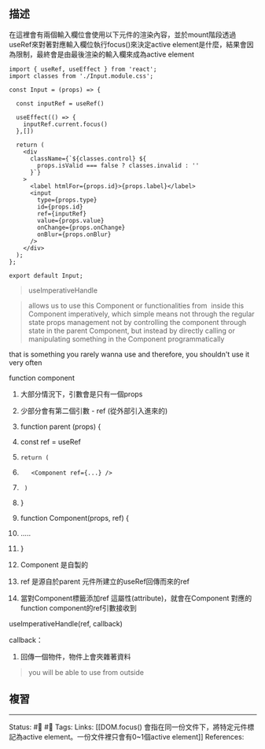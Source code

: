 ## 描述


在這裡會有兩個輸入欄位會使用以下元件的渲染內容，並於mount階段透過useRef來對著對應輸入欄位執行focus()來決定active element是什麼，結果會因為限制，最終會是由最後渲染的輸入欄來成為active element

```
import { useRef, useEffect } from 'react';
import classes from './Input.module.css';

const Input = (props) => {

  const inputRef = useRef()

  useEffect(() => {
    inputRef.current.focus()
  },[])

  return (
    <div
      className={`${classes.control} ${
        props.isValid === false ? classes.invalid : ''
      }`}
    >
      <label htmlFor={props.id}>{props.label}</label>
      <input
        type={props.type}
        id={props.id}
        ref={inputRef}
        value={props.value}
        onChange={props.onChange}
        onBlur={props.onBlur}
      />
    </div>
  );
};

export default Input;
```


> useImperativeHandle

> allows us to use this Component or functionalities from  inside this Component imperatively, which simple means not through the regular state props management not by controlling the component through state in the parent Component, but instead by directly calling or manipulating something in the Component programmatically


that is something you rarely wanna use and therefore, you shouldn't use it very often

  

function component

1. 大部分情況下，引數會是只有一個props

2. 少部分會有第二個引數 - ref (從外部引入進來的)

1.  function parent (props) {
2.    const ref = useRef
3.     return (
4.        <Component ref={...} />
5.      )
6.  }

8.  function Component(props, ref) {

10.   .....
11.  }

1. Component 是自製的

2. ref 是源自於parent 元件所建立的useRef回傳而來的ref

3. 當對Component標籤添加ref 這屬性(attribute)，就會在Component 對應的function component的ref引數接收到

  

  

  

useImperativeHandle(ref, callback)

  

callback：

1. 回傳一個物件，物件上會夾雜著資料

> you will be able to use from outside




## 複習


---
Status: #🌱 #📓 
Tags:
Links:
[[DOM.focus() 會指在同一份文件下，將特定元件標記為active element。一份文件裡只會有0~1個active element]]
References: